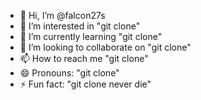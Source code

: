 - 👋 Hi, I’m @falcon27s
- 👀 I’m interested in "git clone"
- 🌱 I’m currently learning "git clone"
- 💞️ I’m looking to collaborate on "git clone"
- 📫 How to reach me "git clone"
- 😄 Pronouns: "git clone"
- ⚡ Fun fact: "git clone never die"

<!---
falcon27s/falcon27s is a ✨ special ✨ repository because its `README.md` (this file) appears on your GitHub profile.
You can click the Preview link to take a look at your changes.
--->
